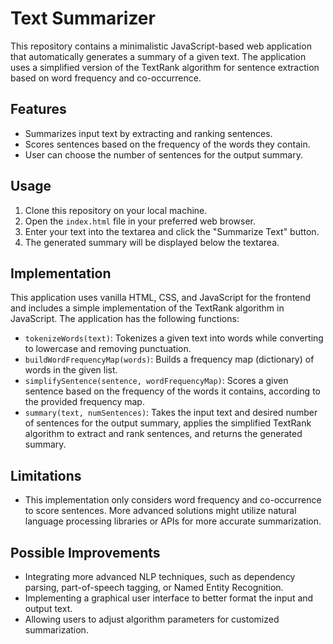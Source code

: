 # Text Summarizer

This repository contains a minimalistic JavaScript-based web application that automatically generates a summary of a given text. The application uses a simplified version of the TextRank algorithm for sentence extraction based on word frequency and co-occurrence.

## Features
- Summarizes input text by extracting and ranking sentences.
- Scores sentences based on the frequency of the words they contain.
- User can choose the number of sentences for the output summary.

## Usage
1. Clone this repository on your local machine.
2. Open the `index.html` file in your preferred web browser.
3. Enter your text into the textarea and click the "Summarize Text" button.
4. The generated summary will be displayed below the textarea.

## Implementation
This application uses vanilla HTML, CSS, and JavaScript for the frontend and includes a simple implementation of the TextRank algorithm in JavaScript. The application has the following functions:

- `tokenizeWords(text)`: Tokenizes a given text into words while converting to lowercase and removing punctuation.
- `buildWordFrequencyMap(words)`: Builds a frequency map (dictionary) of words in the given list.
- `simplifySentence(sentence, wordFrequencyMap)`: Scores a given sentence based on the frequency of the words it contains, according to the provided frequency map.
- `summary(text, numSentences)`: Takes the input text and desired number of sentences for the output summary, applies the simplified TextRank algorithm to extract and rank sentences, and returns the generated summary.

## Limitations
- This implementation only considers word frequency and co-occurrence to score sentences. More advanced solutions might utilize natural language processing libraries or APIs for more accurate summarization.

## Possible Improvements
- Integrating more advanced NLP techniques, such as dependency parsing, part-of-speech tagging, or Named Entity Recognition.
- Implementing a graphical user interface to better format the input and output text.
- Allowing users to adjust algorithm parameters for customized summarization.
